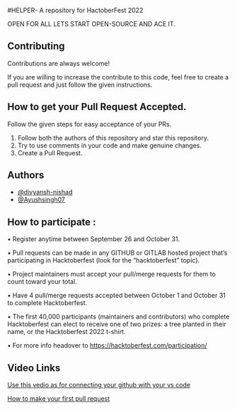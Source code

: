 
#HELPER- A repository for HactoberFest 2022

OPEN FOR ALL LETS START OPEN-SOURCE AND ACE IT.


## Contributing

Contributions are always welcome!

If you are willing to increase the contribute to this code, feel free to create a pull request and just follow the given instructions.


## How to get your Pull Request Accepted.

Follow the given steps for easy acceptance of your PRs.
1. Follow both the authors of this repository and star this repository.
2. Try to use comments in your code and make genuine changes.
3. Create a Pull Request.
## Authors

- [@divyansh-nishad](https://github.com/divyansh-nishad)
- [@Ayushsingh07](https://github.com/Ayushsingh07)


## How to participate :


• Register anytime between September 26 and October 31.

• Pull requests can be made in any GITHUB or GITLAB hosted project that’s participating in Hacktoberfest (look for the “hacktoberfest” topic).

• Project maintainers must accept your pull/merge requests for them to count toward your total.

• Have 4 pull/merge requests accepted between October 1 and October 31 to complete Hacktoberfest.

• The first 40,000 participants (maintainers and contributors) who complete Hacktoberfest can elect to receive one of two prizes: a tree planted in their name, or the Hacktoberfest 2022 t-shirt.

• For more info headover to https://hacktoberfest.com/participation/

## Video Links
[Use this vedio as for connecting your github with your vs code  ](https://youtu.be/KgGnTMwSxFU)

[How to make your first pull request](https://youtu.be/dcCR86PtS-8)
